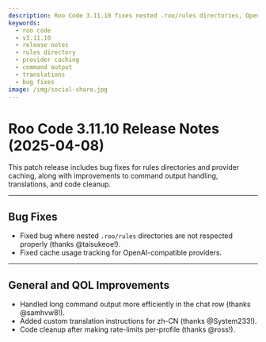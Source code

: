 ```yaml
---
description: Roo Code 3.11.10 fixes nested .roo/rules directories, OpenAI provider caching, and improves command output handling and translations.
keywords:
  - roo code
  - v3.11.10
  - release notes
  - rules directory
  - provider caching
  - command output
  - translations
  - bug fixes
image: /img/social-share.jpg
---
```


# Roo Code 3.11.10 Release Notes (2025-04-08)

This patch release includes bug fixes for rules directories and provider caching, along with improvements to command output handling, translations, and code cleanup.

---

## Bug Fixes

*   Fixed bug where nested `.roo/rules` directories are not respected properly (thanks @taisukeoe!).
*   Fixed cache usage tracking for OpenAI-compatible providers.

---

## General and QOL Improvements

*   Handled long command output more efficiently in the chat row (thanks @samhvw8!).
*   Added custom translation instructions for zh-CN (thanks @System233!).
*   Code cleanup after making rate-limits per-profile (thanks @ross!).